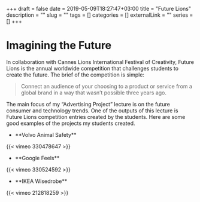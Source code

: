 +++ 
draft = false
date = 2019-05-09T18:27:47+03:00
title = "Future Lions"
description = ""
slug = "" 
tags = []
categories = []
externalLink = ""
series = []
+++

# Imagining the Future
In collaboration with Cannes Lions International Festival of Creativity, Future Lions is the annual worldwide competition that challenges students to create the future. The brief of the competition is simple:

> Connect an audience of your choosing to a product or service from a global brand in a way that wasn’t possible three years ago.  

<p>The main focus of my “Advertising Project” lecture is on the future consumer and technology trends. One of the outputs of this lecture is Future Lions competition entries created by the students. Here are some good examples of the projects my students created.<p>

+ <p>**Volvo Animal Safety**
{{< vimeo 330478647 >}}
+ <p>**Google Feels**
{{< vimeo 330524592 >}}
+ <p>**IKEA Wisedrobe**
{{< vimeo 212818259 >}}
